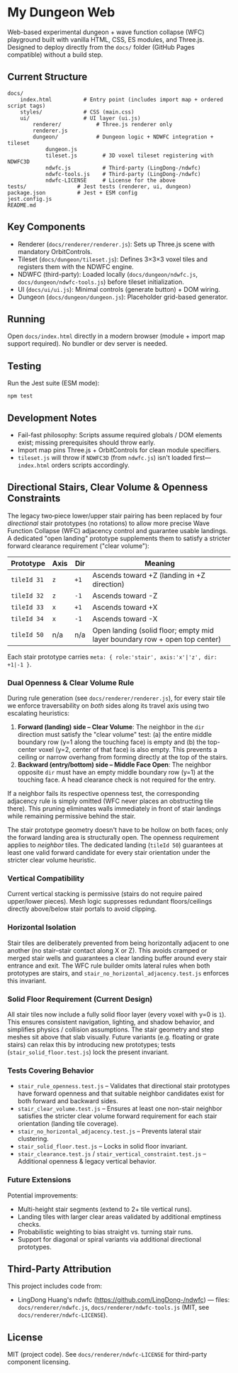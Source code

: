 # My Dungeon Web
Web-based experimental dungeon + wave function collapse (WFC) playground built with vanilla HTML, CSS, ES modules, and Three.js. Designed to deploy directly from the `docs/` folder (GitHub Pages compatible) without a build step.

## Current Structure

```
docs/
    index.html          # Entry point (includes import map + ordered script tags)
    styles/             # CSS (main.css)
    ui/                 # UI layer (ui.js)
        renderer/           # Three.js renderer only
        renderer.js
        dungeon/            # Dungeon logic + NDWFC integration + tileset
            dungeon.js
            tileset.js        # 3D voxel tileset registering with NDWFC3D
            ndwfc.js          # Third-party (LingDong-/ndwfc)
            ndwfc-tools.js    # Third-party (LingDong-/ndwfc)
            ndwfc-LICENSE     # License for the above
tests/                # Jest tests (renderer, ui, dungeon)
package.json          # Jest + ESM config
jest.config.js
README.md
```

## Key Components
- Renderer (`docs/renderer/renderer.js`): Sets up Three.js scene with mandatory OrbitControls.
- Tileset (`docs/dungeon/tileset.js`): Defines 3×3×3 voxel tiles and registers them with the NDWFC engine.
- NDWFC (third-party): Loaded locally (`docs/dungeon/ndwfc.js`, `docs/dungeon/ndwfc-tools.js`) before tileset initialization.
- UI (`docs/ui/ui.js`): Minimal controls (generate button) + DOM wiring.
- Dungeon (`docs/dungeon/dungeon.js`): Placeholder grid-based generator.

## Running
Open `docs/index.html` directly in a modern browser (module + import map support required). No bundler or dev server is needed.

## Testing
Run the Jest suite (ESM mode):
```
npm test
```

## Development Notes
- Fail-fast philosophy: Scripts assume required globals / DOM elements exist; missing prerequisites should throw early.
- Import map pins Three.js + OrbitControls for clean module specifiers.
- `tileset.js` will throw if `NDWFC3D` (from `ndwfc.js`) isn't loaded first—`index.html` orders scripts accordingly.

## Directional Stairs, Clear Volume & Openness Constraints
The legacy two‑piece lower/upper stair pairing has been replaced by four *directional* stair prototypes (no rotations) to allow more precise Wave Function Collapse (WFC) adjacency control and guarantee usable landings. A dedicated "open landing" prototype supplements them to satisfy a stricter forward clearance requirement ("clear volume"):

| Prototype | Axis | Dir | Meaning |
|-----------|------|-----|---------|
| `tileId 31` | `z` | `+1` | Ascends toward +Z (landing in +Z direction) |
| `tileId 32` | `z` | `-1` | Ascends toward -Z |
| `tileId 33` | `x` | `+1` | Ascends toward +X |
| `tileId 34` | `x` | `-1` | Ascends toward -X |
| `tileId 50` | n/a | n/a | Open landing (solid floor; empty mid layer boundary row + open top center) |

Each stair prototype carries `meta: { role:'stair', axis:'x'|'z', dir: +1|-1 }`.

### Dual Openness & Clear Volume Rule
During rule generation (see `docs/renderer/renderer.js`), for every stair tile we enforce traversability on *both* sides along its travel axis using two escalating heuristics:
1. **Forward (landing) side – Clear Volume**: The neighbor in the `dir` direction must satisfy the "clear volume" test: (a) the entire middle boundary row (y=1 along the touching face) is empty and (b) the top-center voxel (y=2, center of that face) is also empty. This prevents a ceiling or narrow overhang from forming directly at the top of the stairs.
2. **Backward (entry/bottom) side – Middle Face Open**: The neighbor opposite `dir` must have an empty middle boundary row (y=1) at the touching face. A head clearance check is not required for the entry.

If a neighbor fails its respective openness test, the corresponding adjacency rule is simply omitted (WFC never places an obstructing tile there). This pruning eliminates walls immediately in front of stair landings while remaining permissive behind the stair.

The stair prototype geometry doesn't have to be hollow on both faces; only the forward landing area is structurally open. The openness requirement applies to *neighbor* tiles. The dedicated landing (`tileId 50`) guarantees at least one valid forward candidate for every stair orientation under the stricter clear volume heuristic.

### Vertical Compatibility
Current vertical stacking is permissive (stairs do not require paired upper/lower pieces). Mesh logic suppresses redundant floors/ceilings directly above/below stair portals to avoid clipping.

### Horizontal Isolation
Stair tiles are deliberately prevented from being horizontally adjacent to one another (no stair–stair contact along X or Z). This avoids cramped or merged stair wells and guarantees a clear landing buffer around every stair entrance and exit. The WFC rule builder omits lateral rules when both prototypes are stairs, and `stair_no_horizontal_adjacency.test.js` enforces this invariant.

### Solid Floor Requirement (Current Design)
All stair tiles now include a fully solid floor layer (every voxel with y=0 is `1`). This ensures consistent navigation, lighting, and shadow behavior, and simplifies physics / collision assumptions. The stair geometry and step meshes sit above that slab visually. Future variants (e.g. floating or grate stairs) can relax this by introducing new prototypes; tests (`stair_solid_floor.test.js`) lock the present invariant.

### Tests Covering Behavior
- `stair_rule_openness.test.js` – Validates that directional stair prototypes have forward openness and that suitable neighbor candidates exist for both forward and backward sides.
- `stair_clear_volume.test.js` – Ensures at least one non-stair neighbor satisfies the stricter clear volume forward requirement for each stair orientation (landing tile coverage).
- `stair_no_horizontal_adjacency.test.js` – Prevents lateral stair clustering.
- `stair_solid_floor.test.js` – Locks in solid floor invariant.
- `stair_clearance.test.js` / `stair_vertical_constraint.test.js` – Additional openness & legacy vertical behavior.

### Future Extensions
Potential improvements:
- Multi-height stair segments (extend to 2+ tile vertical runs).
- Landing tiles with larger clear areas validated by additional emptiness checks.
- Probabilistic weighting to bias straight vs. turning stair runs.
- Support for diagonal or spiral variants via additional directional prototypes.

## Third-Party Attribution
This project includes code from:
- LingDong Huang's ndwfc (https://github.com/LingDong-/ndwfc) — files: `docs/renderer/ndwfc.js`, `docs/renderer/ndwfc-tools.js` (MIT, see `docs/renderer/ndwfc-LICENSE`).

## License
MIT (project code). See `docs/renderer/ndwfc-LICENSE` for third-party component licensing.